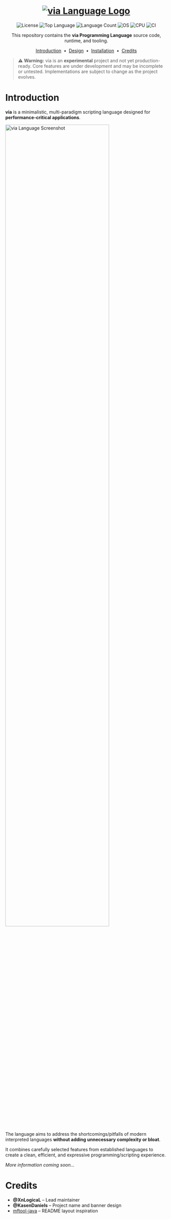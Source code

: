 <h1 align="center">
  <a href="https://github.com/XnLogicaL/via-lang">
    <img src="https://i.imgur.com/9WjzQ98.png" alt="via Language Logo"/>
  </a>
</h1>

<p align="center">
  <img src="https://img.shields.io/github/license/XnLogicaL/via-lang" alt="License">
  <img src="https://img.shields.io/github/languages/top/XnLogicaL/via-lang" alt="Top Language">
  <img src="https://img.shields.io/github/languages/count/XnLogicaL/via-lang" alt="Language Count">
  <img src="https://img.shields.io/badge/OS-linux%2C%20windows%2C%20macOS-0078D4" alt="OS">
  <img src="https://img.shields.io/badge/CPU-x86%2C%20x64%2C%20ARM%2C%20ARM64-FF8C00" alt="CPU">
  <img src="https://github.com/XnLogicaL/via-lang/actions/workflows/ci.yml/badge.svg" alt="CI">
</p>

<p align="center">
  This repository contains the <strong>via Programming Language</strong> source code, runtime, and tooling.
</p>

<p align="center">
  <a href="#introduction">Introduction</a> &nbsp;&bull;&nbsp;
  <a href="#design">Design</a> &nbsp;&bull;&nbsp;
  <a href="#installation">Installation</a> &nbsp;&bull;&nbsp;
  <a href="#credits">Credits</a>
</p>

> ⚠️ **Warning:** via is an **experimental** project and not yet production-ready. Core features are under development and may be incomplete or untested. Implementations are subject to change as the project evolves.

# Introduction

**via** is a minimalistic, multi-paradigm scripting language designed for **performance-critical applications**.

<img src="https://i.imgur.com/l0Yd6Ok.png" style="width:80%; aspect-ratio:1.1/1; object-fit: cover;" alt="via Language Screenshot"/>

The language aims to address the shortcomings/pitfalls of modern interpreted languages **without adding unnecessary complexity or bloat**.

It combines carefully selected features from established languages to create a clean, efficient, and expressive programming/scripting experience.  

*More information coming soon…*

# Credits

- **@XnLogicaL** – Lead maintainer  
- **@KasenDaniels** – Project name and banner design  
- [mftool-java](https://github.com/ankitwasankar/mftool-java) – README layout inspiration
